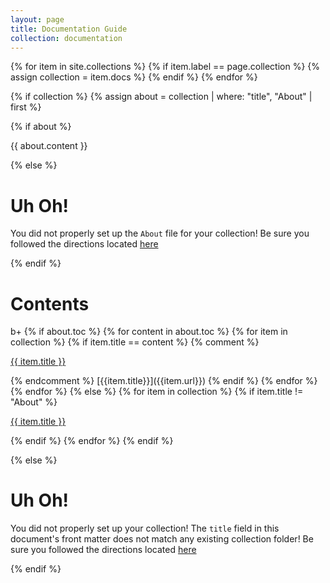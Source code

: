 ```yaml
---
layout: page
title: Documentation Guide
collection: documentation
---
```


{% for item in site.collections %}
 {% if item.label == page.collection %}
  {% assign collection = item.docs %}
 {% endif %}
{% endfor %}

{% if collection %}
 {% assign about = collection | where: "title", "About" | first %}

 {% if about %}
  <p>{{ about.content }}</p>
 {% else %}
 
# Uh Oh!

You did not properly set up the `About` file for your collection! Be sure you followed the directions located [here](README.md)

 {% endif %}

# Contents

b+
 {% if about.toc %}
  {% for content in about.toc %}
   {% for item in collection %}
    {% if item.title == content %}
    {% comment %}
   <p><a href="{{ item.url | prepend: site.baseurl }}">{{ item.title }}</a></p>
   {% endcomment %}
   [{{item.title}}]({{item.url}})
    {% endif %}
   {% endfor %}
  {% endfor %}
 {% else %}
  {% for item in collection %}
   {% if item.title != "About" %}
   <p><a href="{{ item.url | prepend: site.url }}">{{ item.title }}</a></p>
   {% endif %}
  {% endfor %}
 {% endif %}

{% else %}

# Uh Oh!

You did not properly set up your collection! The `title` field in this document's front matter does not match any existing collection folder!  Be sure you followed the directions located [here](README.md)

{% endif %}
